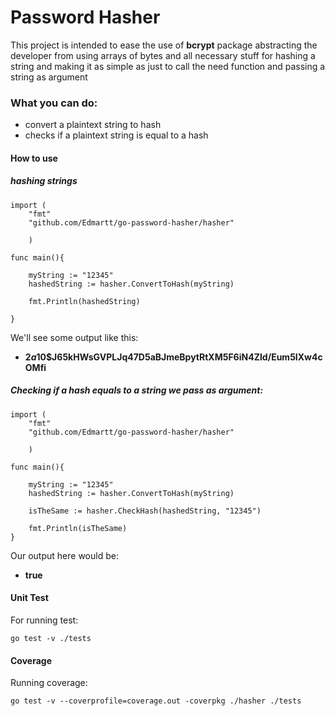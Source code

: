 # Password Hasher

This project is intended to ease the use of **bcrypt** package abstracting the developer from using arrays of bytes and all necessary stuff for hashing a string and making it as simple as just to call the need function and passing a string as argument

### What you can do:
- convert a plaintext string to hash 
- checks if a plaintext string is equal to a hash


#### How to use

##### hashing strings

```
import (
	"fmt"
	"github.com/Edmartt/go-password-hasher/hasher"

	)

func main(){

	myString := "12345"
	hashedString := hasher.ConvertToHash(myString)

	fmt.Println(hashedString)

}
```

We'll see some output like this:
- **$2a$10$J65kHWsGVPLJq47D5aBJmeBpytRtXM5F6iN4ZId/Eum5IXw4cOMfi**


##### Checking if a hash equals to a string we pass as argument:

```
import (
	"fmt"
	"github.com/Edmartt/go-password-hasher/hasher"

	)

func main(){

	myString := "12345"
	hashedString := hasher.ConvertToHash(myString)

	isTheSame := hasher.CheckHash(hashedString, "12345")

	fmt.Println(isTheSame)
}

```
Our output here would be:
- **true**

#### Unit Test

For running test:

```
go test -v ./tests

```

#### Coverage

Running coverage:

```
go test -v --coverprofile=coverage.out -coverpkg ./hasher ./tests

```
